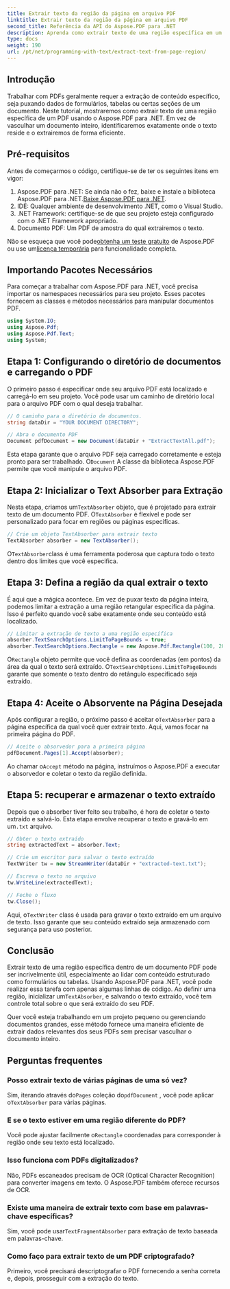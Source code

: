 ```yaml
---
title: Extrair texto da região da página em arquivo PDF
linktitle: Extrair texto da região da página em arquivo PDF
second_title: Referência da API do Aspose.PDF para .NET
description: Aprenda como extrair texto de uma região específica em um PDF usando o Aspose.PDF para .NET com este guia passo a passo. Reúna e salve texto de seus documentos com eficiência.
type: docs
weight: 190
url: /pt/net/programming-with-text/extract-text-from-page-region/
---
```

## Introdução

Trabalhar com PDFs geralmente requer a extração de conteúdo específico, seja puxando dados de formulários, tabelas ou certas seções de um documento. Neste tutorial, mostraremos como extrair texto de uma região específica de um PDF usando o Aspose.PDF para .NET. Em vez de vasculhar um documento inteiro, identificaremos exatamente onde o texto reside e o extrairemos de forma eficiente.

## Pré-requisitos

Antes de começarmos o código, certifique-se de ter os seguintes itens em vigor:

1.  Aspose.PDF para .NET: Se ainda não o fez, baixe e instale a biblioteca Aspose.PDF para .NET.[Baixe Aspose.PDF para .NET](https://releases.aspose.com/pdf/net/).
2. IDE: Qualquer ambiente de desenvolvimento .NET, como o Visual Studio.
3. .NET Framework: certifique-se de que seu projeto esteja configurado com o .NET Framework apropriado.
4. Documento PDF: Um PDF de amostra do qual extrairemos o texto.

 Não se esqueça que você pode[obtenha um teste gratuito](https://releases.aspose.com/) de Aspose.PDF ou use um[licença temporária](https://purchase.aspose.com/temporary-license/) para funcionalidade completa.

## Importando Pacotes Necessários

Para começar a trabalhar com Aspose.PDF para .NET, você precisa importar os namespaces necessários para seu projeto. Esses pacotes fornecem as classes e métodos necessários para manipular documentos PDF.

```csharp
using System.IO;
using Aspose.Pdf;
using Aspose.Pdf.Text;
using System;
```

## Etapa 1: Configurando o diretório de documentos e carregando o PDF

O primeiro passo é especificar onde seu arquivo PDF está localizado e carregá-lo em seu projeto. Você pode usar um caminho de diretório local para o arquivo PDF com o qual deseja trabalhar.

```csharp
// O caminho para o diretório de documentos.
string dataDir = "YOUR DOCUMENT DIRECTORY";

// Abra o documento PDF
Document pdfDocument = new Document(dataDir + "ExtractTextAll.pdf");
```

 Esta etapa garante que o arquivo PDF seja carregado corretamente e esteja pronto para ser trabalhado. O`Document` A classe da biblioteca Aspose.PDF permite que você manipule o arquivo PDF.

## Etapa 2: Inicializar o Text Absorber para Extração

 Nesta etapa, criamos um`TextAbsorber` objeto, que é projetado para extrair texto de um documento PDF. O`TextAbsorber` é flexível e pode ser personalizado para focar em regiões ou páginas específicas.

```csharp
// Crie um objeto TextAbsorber para extrair texto
TextAbsorber absorber = new TextAbsorber();
```

 O`TextAbsorber`class é uma ferramenta poderosa que captura todo o texto dentro dos limites que você especifica.

## Etapa 3: Defina a região da qual extrair o texto

É aqui que a mágica acontece. Em vez de puxar texto da página inteira, podemos limitar a extração a uma região retangular específica da página. Isso é perfeito quando você sabe exatamente onde seu conteúdo está localizado.

```csharp
// Limitar a extração de texto a uma região específica
absorber.TextSearchOptions.LimitToPageBounds = true;
absorber.TextSearchOptions.Rectangle = new Aspose.Pdf.Rectangle(100, 200, 250, 350);
```

 O`Rectangle` objeto permite que você defina as coordenadas (em pontos) da área da qual o texto será extraído. O`TextSearchOptions.LimitToPageBounds` garante que somente o texto dentro do retângulo especificado seja extraído.

## Etapa 4: Aceite o Absorvente na Página Desejada

 Após configurar a região, o próximo passo é aceitar o`TextAbsorber` para a página específica da qual você quer extrair texto. Aqui, vamos focar na primeira página do PDF.

```csharp
// Aceite o absorvedor para a primeira página
pdfDocument.Pages[1].Accept(absorber);
```

 Ao chamar o`Accept` método na página, instruímos o Aspose.PDF a executar o absorvedor e coletar o texto da região definida.

## Etapa 5: recuperar e armazenar o texto extraído

 Depois que o absorber tiver feito seu trabalho, é hora de coletar o texto extraído e salvá-lo. Esta etapa envolve recuperar o texto e gravá-lo em um`.txt` arquivo.

```csharp
// Obter o texto extraído
string extractedText = absorber.Text;

// Crie um escritor para salvar o texto extraído
TextWriter tw = new StreamWriter(dataDir + "extracted-text.txt");

// Escreva o texto no arquivo
tw.WriteLine(extractedText);

// Feche o fluxo
tw.Close();
```

 Aqui, o`TextWriter` class é usada para gravar o texto extraído em um arquivo de texto. Isso garante que seu conteúdo extraído seja armazenado com segurança para uso posterior.

## Conclusão

 Extrair texto de uma região específica dentro de um documento PDF pode ser incrivelmente útil, especialmente ao lidar com conteúdo estruturado como formulários ou tabelas. Usando Aspose.PDF para .NET, você pode realizar essa tarefa com apenas algumas linhas de código. Ao definir uma região, inicializar um`TextAbsorber`, e salvando o texto extraído, você tem controle total sobre o que será extraído do seu PDF.

Quer você esteja trabalhando em um projeto pequeno ou gerenciando documentos grandes, esse método fornece uma maneira eficiente de extrair dados relevantes dos seus PDFs sem precisar vasculhar o documento inteiro.

## Perguntas frequentes

### Posso extrair texto de várias páginas de uma só vez?
 Sim, iterando através do`Pages` coleção do`pdfDocument` , você pode aplicar o`TextAbsorber` para várias páginas.

### E se o texto estiver em uma região diferente do PDF?
 Você pode ajustar facilmente o`Rectangle` coordenadas para corresponder à região onde seu texto está localizado.

### Isso funciona com PDFs digitalizados?
Não, PDFs escaneados precisam de OCR (Optical Character Recognition) para converter imagens em texto. O Aspose.PDF também oferece recursos de OCR.

### Existe uma maneira de extrair texto com base em palavras-chave específicas?
 Sim, você pode usar`TextFragmentAbsorber` para extração de texto baseada em palavras-chave.

### Como faço para extrair texto de um PDF criptografado?
Primeiro, você precisará descriptografar o PDF fornecendo a senha correta e, depois, prosseguir com a extração do texto.